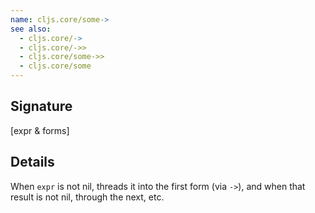 ```yaml
---
name: cljs.core/some->
see also:
  - cljs.core/->
  - cljs.core/->>
  - cljs.core/some->>
  - cljs.core/some
---
```


## Signature
[expr & forms]


## Details

When `expr` is not nil, threads it into the first form (via `->`), and when that
result is not nil, through the next, etc.

